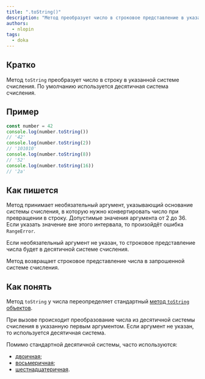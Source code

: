 ```yaml
---
title: ".toString()"
description: "Метод преобразует число в строковое представление в указанной системе счисления"
authors:
  - nlopin
tags:
  - doka
---
```


## Кратко

Метод `toString` преобразует число в строку в указанной системе счисления. По умолчанию используется десятичная система счисления.

## Пример

```js
const number = 42
console.log(number.toString())
// '42'
console.log(number.toString(2))
// '101010'
console.log(number.toString(8))
// '52'
console.log(number.toString(16))
// '2a'
```

## Как пишется

Метод принимает необязательный аргумент, указывающий основание системы счисления, в которую нужно конвертировать число при превращении в строку. Допустимые значения аргумента от 2 до 36. Если указать значение вне этого интервала, то произойдёт ошибка `RangeError`.

Если необязательный аргумент не указан, то строковое представление числа будет в десятичной системе счисления.

Метод возвращает строковое представление числа в запрошенной системе счисления.

## Как понять

Метод `toString` у числа переопределяет стандартный [метод `toString` объектов](/js/object-tostring).

При вызове происходит преобразование числа из десятичной системы счисления в указанную первым аргументом. Если аргумент не указан, то используется десятичная система.

Помимо стандартной десятичной системы, часто используются:

* [двоичная](https://ru.wikipedia.org/wiki/%D0%94%D0%B2%D0%BE%D0%B8%D1%87%D0%BD%D0%B0%D1%8F_%D1%81%D0%B8%D1%81%D1%82%D0%B5%D0%BC%D0%B0_%D1%81%D1%87%D0%B8%D1%81%D0%BB%D0%B5%D0%BD%D0%B8%D1%8F);
* [восьмеричная](https://ru.wikipedia.org/wiki/%D0%92%D0%BE%D1%81%D1%8C%D0%BC%D0%B5%D1%80%D0%B8%D1%87%D0%BD%D0%B0%D1%8F_%D1%81%D0%B8%D1%81%D1%82%D0%B5%D0%BC%D0%B0_%D1%81%D1%87%D0%B8%D1%81%D0%BB%D0%B5%D0%BD%D0%B8%D1%8F);
* [шестнадцатеричная](https://ru.wikipedia.org/wiki/%D0%92%D0%BE%D1%81%D1%8C%D0%BC%D0%B5%D1%80%D0%B8%D1%87%D0%BD%D0%B0%D1%8F_%D1%81%D0%B8%D1%81%D1%82%D0%B5%D0%BC%D0%B0_%D1%81%D1%87%D0%B8%D1%81%D0%BB%D0%B5%D0%BD%D0%B8%D1%8F).

